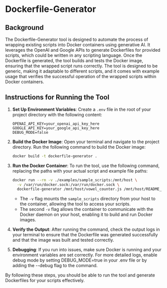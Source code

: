# Dockerfile-Generator

## Background

The Dockerfile-Generator tool is designed to automate the process of wrapping existing scripts into Docker containers using generative AI. It leverages the OpenAI and Google APIs to generate Dockerfiles for provided scripts, which could be written in any scripting language. Once the Dockerfile is generated, the tool builds and tests the Docker image, ensuring that the wrapped script runs correctly. The tool is designed to be generic, making it adaptable to different scripts, and it comes with example usage that verifies the successful operation of the wrapped scripts within Docker containers.

## Instructions for Running the Tool

1. **Set Up Environment Variables**:
   Create a `.env` file in the root of your project directory with the following content:
   ```
   OPENAI_API_KEY=your_openai_api_key_here
   GOOGLE_API_KEY=your_google_api_key_here
   DEBUG_MODE=false
   ```

2. **Build the Docker Image**:
   Open your terminal and navigate to the project directory. Run the following command to build the Docker image:
   ```bash
   docker build -t dockerfile-generator .
   ```

3. **Run the Docker Container**:
   To run the tool, use the following command, replacing the paths with your actual script and example file paths:
   ```bash
   docker run --rm -v ./examples/sample_scripts:/mnt/host \
     -v /var/run/docker.sock:/var/run/docker.sock \
     dockerfile-generator /mnt/host/vowel_counter.js /mnt/host/README_vowel_counter.md
   ```

   - The `-v` flag mounts the `sample_scripts` directory from your host to the container, allowing the tool to access your scripts.
   - The second `-v` flag allows the container to communicate with the Docker daemon on your host, enabling it to build and run Docker images.

4. **Verify the Output**:
   After running the command, check the output logs in your terminal to ensure that the Dockerfile was generated successfully and that the image was built and tested correctly.

5. **Debugging**:
If you run into issues, make sure Docker is running and your environment variables are set correctly. For more detailed logs, enable debug mode by setting DEBUG_MODE=true in your .env file or by adding the --debug flag to the command.

By following these steps, you should be able to run the tool and generate Dockerfiles for your scripts effectively.
